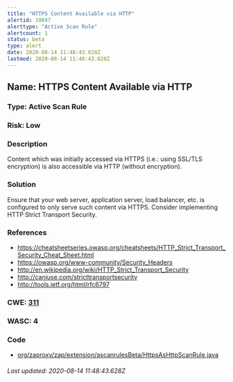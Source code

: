 ```yaml
---
title: "HTTPS Content Available via HTTP"
alertid: 10047
alerttype: "Active Scan Rule"
alertcount: 1
status: beta
type: alert
date: 2020-08-14 11:48:43.628Z
lastmod: 2020-08-14 11:48:43.628Z
---
```

## Name: HTTPS Content Available via HTTP

### Type: Active Scan Rule

### Risk: Low

### Description

Content which was initially accessed via HTTPS (i.e.: using SSL/TLS encryption) is also accessible via HTTP (without encryption). 

### Solution

Ensure that your web server, application server, load balancer, etc. is configured to only serve such content via HTTPS. Consider implementing HTTP Strict Transport Security.

### References

* https://cheatsheetseries.owasp.org/cheatsheets/HTTP_Strict_Transport_Security_Cheat_Sheet.html
* https://owasp.org/www-community/Security_Headers
* http://en.wikipedia.org/wiki/HTTP_Strict_Transport_Security
* http://caniuse.com/stricttransportsecurity
* http://tools.ietf.org/html/rfc6797

### CWE: [311](https://cwe.mitre.org/data/definitions/311.html)

### WASC:  4

### Code

 * [org/zaproxy/zap/extension/ascanrulesBeta/HttpsAsHttpScanRule.java](https://github.com/zaproxy/zap-extensions/blob/master/addOns/ascanrulesBeta/src/main/java/org/zaproxy/zap/extension/ascanrulesBeta/HttpsAsHttpScanRule.java)

###### Last updated: 2020-08-14 11:48:43.628Z
